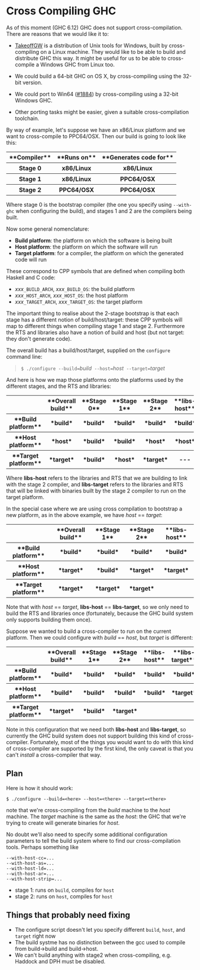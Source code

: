 # Cross Compiling GHC



As of this moment (GHC 6.12) GHC does not support cross-compilation.  There are reasons that we would like it to:


- [
  TakeoffGW](http://takeoffgw.sourceforge.net/) is a distribution of Unix tools for Windows, built by cross-compiling on a Linux machine.  They would like to be able to build and distribute GHC this way.  It might be useful for us to be able to cross-compile a Windows GHC from Linux too.

- We could build a 64-bit GHC on OS X, by cross-compiling using the 32-bit version.

- We could port to Win64 ([\#1884](https://gitlab.staging.haskell.org/ghc/ghc/issues/1884)) by cross-compiling using a 32-bit Windows GHC.

- Other porting tasks might be easier, given a suitable cross-compilation toolchain.


By way of example, let's suppose we have an x86/Linux platform and we want to cross-compile to PPC64/OSX.  Then our build is going to look like this:


<table><tr><th> **Compiler**      </th>
<th> **Runs on**    </th>
<th> **Generates code for** 
</th></tr>
<tr><th> Stage 0       </th>
<th> x86/Linux  </th>
<th> x86/Linux          
</th></tr>
<tr><th> Stage 1       </th>
<th> x86/Linux  </th>
<th> PPC64/OSX          
</th></tr>
<tr><th> Stage 2       </th>
<th> PPC64/OSX  </th>
<th> PPC64/OSX          
</th></tr></table>



Where stage 0 is the bootstrap compiler (the one you specify using `--with-ghc` when configuring the build), and stages 1 and 2 are the compilers being built.



Now some general nomenclature:


- **Build platform**: the platform on which the software is being built
- **Host platform**: the platform on which the software will run
- **Target platform**: for a compiler, the platform on which the generated code will run


These correspond to CPP symbols that are defined when compiling both Haskell and C code:


- *xxx*`_BUILD_ARCH`, *xxx*`_BUILD_OS`: the build platform
- *xxx*`_HOST_ARCH`, *xxx*`_HOST_OS`: the host platform
- *xxx*`_TARGET_ARCH`, *xxx*`_TARGET_OS`: the target platform


The important thing to realise about the 2-stage bootstrap is that each stage has a different notion of build/host/target: these CPP symbols will map to different things when compiling stage 1 and stage 2.  Furthermore the RTS and libraries also have a notion of build and host (but not target: they don't generate code).



The overall build has a build/host/target, supplied on the `configure` command line:


>
>
> `$ ./configure --build=`*build*` --host=`*host*` --target=`*target*
>
>


And here is how we map those platforms onto the platforms used by the different stages, and the RTS and libraries:


<table><tr><th>                      </th>
<th>**Overall build** </th>
<th>**Stage 0** </th>
<th> **Stage 1** </th>
<th> **Stage 2**   </th>
<th> **libs-host** </th>
<th> **libs-target** 
</th></tr>
<tr><th>**Build platform**  </th>
<th>*build*       </th>
<th>*build* </th>
<th> *build* </th>
<th> *build*   </th>
<th> *build*   </th>
<th> *build* 
</th></tr>
<tr><th>**Host platform**   </th>
<th>*host*        </th>
<th>*build* </th>
<th> *build* </th>
<th> *host*    </th>
<th> *host*    </th>
<th> *target* 
</th></tr>
<tr><th>**Target platform** </th>
<th>*target*      </th>
<th>*build* </th>
<th> *host*  </th>
<th> *target*  </th>
<th> ---       </th>
<th> --- 
</th></tr></table>



Where **libs-host** refers to the libraries and RTS that we are building to link with the stage 2 compiler, and **libs-target** refers to the libraries and RTS that will be linked with binaries built by the stage 2 compiler to run on the target platform.



In the special case where we are using cross compilation to bootstrap a new platform, as in the above example, we have *host* == *target*:


<table><tr><th>               </th>
<th>**Overall build**</th>
<th>**Stage 1**</th>
<th>**Stage 2**</th>
<th>**libs-host**
</th></tr>
<tr><th>**Build platform** </th>
<th>*build*   </th>
<th>*build*  </th>
<th>*build*  </th>
<th>*build*  
</th></tr>
<tr><th>**Host platform**  </th>
<th>*target*  </th>
<th>*build*  </th>
<th>*target* </th>
<th>*target* 
</th></tr>
<tr><th>**Target platform**</th>
<th>*target*  </th>
<th>*target* </th>
<th>*target* </th>
<th>         
</th></tr></table>



Note that with *host* == *target*, **libs-host** == **libs-target**, so we only need to build the RTS and libraries once (fortunately, because the GHC build system only supports building them once).



Suppose we wanted to build a cross-compiler to run on the current platform.  Then we could configure with *build* == *host*, but *target* is different:


<table><tr><th>               </th>
<th>**Overall build**</th>
<th>**Stage 1**</th>
<th>**Stage 2**</th>
<th>**libs-host**</th>
<th>**libs-target**
</th></tr>
<tr><th>**Build platform** </th>
<th>*build*   </th>
<th>*build*  </th>
<th>*build*  </th>
<th>*build* </th>
<th>*build* 
</th></tr>
<tr><th>**Host platform**  </th>
<th>*build*   </th>
<th>*build*  </th>
<th>*build*  </th>
<th>*build* </th>
<th>*target* 
</th></tr>
<tr><th>**Target platform**</th>
<th>*target*  </th>
<th>*build*  </th>
<th>*target* </th>
<th>          </th>
<th> 
</th></tr></table>



Note in this configuration that we need both **libs-host** and **libs-target**, so currently the GHC build system does not support building this kind of cross-compiler.  Fortunately, most of the things you would want to do with this kind of cross-compiler are supported by the first kind, the only caveat is that you can't *install* a cross-compiler that way.


## Plan



Here is how it should work:


```wiki
$ ./configure --build=<here> --host=<there> --target=<there>
```


note that we're cross-compiling from the *build* machine to the *host* machine.  The *target* machine is the same as the *host*: the GHC that we're trying to create will generate binaries for *host*.



No doubt we'll also need to specify some additional configuration parameters to tell the build system where to find our cross-compilation tools.  Perhaps something like


```wiki
--with-host-cc=...
--with-host-as=...
--with-host-ld=...
--with-host-ar=...
--with-host-strip=...
```

- stage 1: runs on `build`, compiles for `host`
- stage 2: runs on `host`, compiles for `host`

## Things that probably need fixing


- The configure script doesn't let you specify different `build`, `host`, and `target` right now
- The build systme has no distinction between the gcc used to compile from build-\>build and build-\>host.
- We can't build anything with stage2 when cross-compiling, e.g. Haddock and DPH must be disabled.
